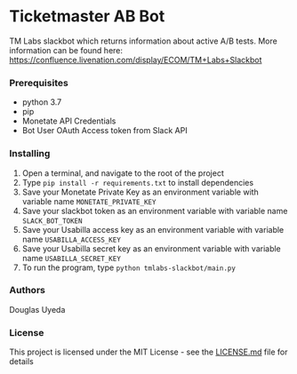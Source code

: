 # Ticketmaster AB Bot

TM Labs slackbot which returns information about active A/B tests.
More information can be found here: https://confluence.livenation.com/display/ECOM/TM+Labs+Slackbot

### Prerequisites

- python 3.7
- pip
- Monetate API Credentials
- Bot User OAuth Access token from Slack API

### Installing

1.  Open a terminal, and navigate to the root of the project
2.  Type `pip install -r requirements.txt` to install dependencies
3.  Save your Monetate Private Key as an environment variable with variable name `MONETATE_PRIVATE_KEY`
4.  Save your slackbot token as an environment variable with variable name `SLACK_BOT_TOKEN`
5.  Save your Usabilla access key as an environment variable with variable name `USABILLA_ACCESS_KEY`
6.  Save your Usabilla secret key as an environment variable with variable name `USABILLA_SECRET_KEY`
7.  To run the program, type `python tmlabs-slackbot/main.py`

### Authors

Douglas Uyeda

### License

This project is licensed under the MIT License - see the [LICENSE.md](LICENSE.md) file for details
